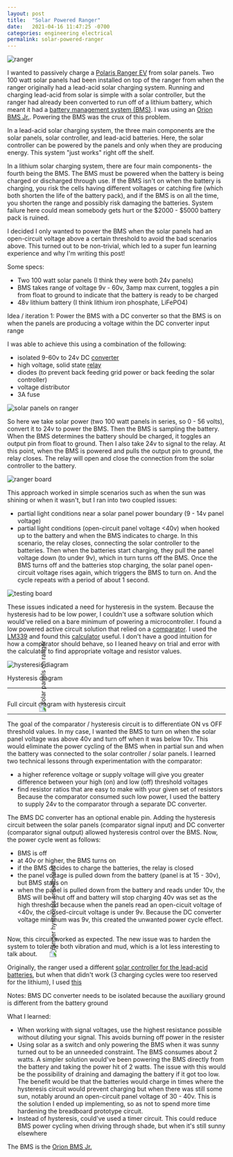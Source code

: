 ```yaml
---
layout: post
title:  "Solar Powered Ranger"
date:   2021-04-16 11:47:25 -0700
categories: engineering electrical
permalink: solar-powered-ranger
---
```

<img src="images/ranger.jpg"
     alt="ranger"
		 />


I wanted to passively charge a [Polaris Ranger EV](https://ranger.polaris.com/en-us/ranger-ev/) from solar panels. Two 100 watt solar panels had been installed on top of the ranger from when the ranger originally had a lead-acid solar charging system. Running and charging lead-acid from solar is simple with a solar controller, but the ranger had already been converted to run off of a lithium battery, which meant it had a [battery management system (BMS)](https://en.wikipedia.org/wiki/Battery_management_system). I was using an [Orion BMS Jr.](https://www.orionbms.com/manuals/pdf/wiring_jr.pdf). Powering the BMS was the crux of this problem.


In a lead-acid solar charging system, the three main components are the solar panels, solar controller, and lead-acid batteries. Here, the solar controller can be powered by the panels and only when they are producing energy. This system "just works" right off the shelf.

In a lithium solar charging system, there are four main components- the fourth being the BMS. The BMS must be powered when the battery is being charged or discharged through use. If the BMS isn't on when the battery is charging, you risk the cells having different voltages or catching fire (which both shorten the life of the battery pack), and if the BMS is on all the time, you shorten the range and possibly risk damaging the batteries. System failure here could mean somebody gets hurt or the $2000 - $5000 battery pack is ruined.

I decided I only wanted to power the BMS when the solar panels had an open-circuit voltage above a certain threshold to avoid the bad scenarios above. This turned out to be non-trivial, which led to a super fun learning experience and why I'm writing this post! 

Some specs:
- Two 100 watt solar panels (I think they were both 24v panels)
- BMS takes range of voltage 9v - 60v, 3amp max current, toggles a pin from float to ground to indicate that the battery is ready to be charged
- 48v lithium battery (I think lithium iron phosphate, LiFePO4)

Idea / iteration 1: Power the BMS with a DC converter so that the BMS is on when the panels are producing a voltage within the DC converter input range

I was able to achieve this using a combination of the following:
 - isolated 9-60v to 24v DC [converter](https://www.digikey.com/en/products/detail/cui-inc/PQAE50-D24-S24-D/13563301?utm_adgroup=DC%20DC%20Converters&utm_source=google&utm_medium=cpc&utm_campaign=Shopping_Product_Power%20Supplies%20-%20Board%20Mount_NEW&utm_term=&utm_content=DC%20DC%20Converters&gclid=Cj0KCQjw8vqGBhC_ARIsADMSd1Ao04uo4vTQqNOUY5ago-pk_4bIGioo2zeDo9YiX6XfKT8Wd89V3r0aAu0_EALw_wcB)
 - high voltage, solid state [relay](https://www.amazon.com/dp/B07PFDJQLV/?coliid=IL264W22BQM4Z&colid=2M5Y12QIIIVYU&psc=1&ref_=lv_ov_lig_dp_it)
 - diodes (to prevent back feeding grid power or back feeding the solar controller)
 - voltage distributor
 - 3A fuse

<img src="images/solarOnRanger.jpg"
     alt="solar panels on ranger"
		 />

So here we take solar power (two 100 watt panels in series, so 0 - 56 volts), convert it to 24v to power the BMS. Then the BMS is sampling the battery. When the BMS determines the battery should be charged, it toggles an output pin from float to ground. Then I also take 24v to signal to the relay. At this point, when the BMS is powered and pulls the output pin to ground, the relay closes. The relay will open and close the connection from the solar controller to the battery. 

<img src="images/rangerBoard.jpeg"
     alt="ranger board"
		 />

This approach worked in simple scenarios such as when the sun was shining or when it wasn't, but I ran into two coupled issues:
 - partial light conditions near a solar panel power boundary (9 - 14v panel voltage)
 - partial light conditions (open-circuit panel voltage <40v) when hooked up to the battery and when the BMS indicates to charge. In this scenario, the relay closes, connecting the solar controller to the batteries. Then when the batteries start charging, they pull the panel voltage down (to under 9v), which in turn turns off the BMS. Once the BMS turns off and the batteries stop charging, the solar panel open-circuit voltage rises again, which triggers the BMS to turn on. And the cycle repeats with a period of about 1 second.

<img src="images/boardInRanger.jpg"
     alt="testing board"
		 />

These issues indicated a need for hysteresis in the system. Because the hysteresis had to be low power, I couldn't use a software solution which would've relied on a bare minimum of powering a microcontroller. I found a low powered active circuit solution that relied on a [comparator](https://en.wikipedia.org/wiki/Comparator#:~:text=In%20electronics%2C%20a%20comparator%20is,and%20one%20binary%20digital%20output%20.). I used the [LM339](https://www.ti.com/product/LM339) and found this [calculator](https://www.daycounter.com/Calculators/Comparator-Hysteresis-Calculator.phtml) useful. I don't have a good intuition for how a comparator should behave, so I leaned heavy on trial and error with the calculator to find appropriate voltage and resistor values. 

<img src="images/hysteresisDiagram.jpg"
     alt="hysteresis diagram"
		 />

Hysteresis diagram

__________

<img src="images/circuitDiagramWithHysteresis.jpg"
     alt="solar panels on ranger"
		 style="transform:rotate(270deg); margin-bottom: -60px; margin-top: -50px;"
		 />

Full circuit diagram with hysteresis circuit

__________

The goal of the comparator / hysteresis circuit is to differentiate ON vs OFF threshold values. In my case, I wanted the BMS to turn on when the solar panel voltage was above 40v and turn off when it was below 10v. This would eliminate the power cycling of the BMS when in partial sun and when the battery was connected to the solar controller / solar panels. I learned two technical lessons through experimentation with the comparator: 
 - a higher reference voltage or supply voltage will give you greater difference between your high (on) and low (off) threshold voltages
 - find resistor ratios that are easy to make with your given set of resistors
Because the comparator consumed such low power, I used the battery to supply 24v to the comparator through a separate DC converter.

The BMS DC converter has an optional enable pin. Adding the hysteresis circuit between the solar panels (comparator signal input) and DC converter (comparator signal output) allowed hysteresis control over the BMS. Now, the power cycle went as follows:
 - BMS is off
 - at 40v or higher, the BMS turns on
 - if the BMS decides to charge the batteries, the relay is closed
 - the panel voltage is pulled down from the battery (panel is at 15 - 30v), but BMS stays on
 - when the panel is pulled down from the battery and reads under 10v, the BMS will be shut off and battery will stop charging
40v was set as the high threshold because when the panels read an open-cicuit voltage of <40v, the closed-circuit voltage is under 9v. Because the DC converter voltage minimum was 9v, this created the unwanted power cycle effect.

<img src="images/rangerHysteresisBreadboard.jpeg"
     alt="ranger hysteresis breadboard"
		 style="transform:rotate(270deg); margin-bottom: -50px; margin-top: -50px;"
		 />

Now, this circuit worked as expected. The new issue was to harden the system to tolerate both vibration and mud, which is a lot less interesting to talk about. 

Originally, the ranger used a different [solar controller for the lead-acid batteries](https://www.amazon.com/Genasun-GVB-8-Pb-48V-WP-Waterproof-Controller-Batteries/dp/B07H8SYB28/ref=pd_lpo_86_t_0/138-2639310-8966331?_encoding=UTF8&pd_rd_i=B07H8SYB28&pd_rd_r=f6de1b83-7f25-4575-9c5c-064d36f5a8df&pd_rd_w=jZxcf&pd_rd_wg=4Q7tc&pf_rd_p=fb1e266d-b690-4b4f-b71c-bd35e5395976&pf_rd_r=1N0XHAM1TXFKEFB1A66T&psc=1&refRID=1N0XHAM1TXFKEFB1A66T), but when that didn't work (3 charging cycles were too reserved for the lithium), I used [this](https://www.amazon.com/dp/B08JZCRKDR/?coliid=I3TSBTV63CHLZD&colid=2M5Y12QIIIVYU&psc=1&ref_=lv_ov_lig_dp_it)


Notes:
BMS DC converter needs to be isolated because the auxiliary ground is different from the battery ground 

What I learned:
 - When working with signal voltages, use the highest resistance possible without diluting your signal. This avoids burning off power in the resister
 - Using solar as a switch and only powering the BMS when it was sunny turned out to be an unneeded constraint. The BMS consumes about 2 watts. A simpler solution would've been powering the BMS directly from the battery and taking the power hit of 2 watts. The issue with this would be the possibility of draining and damaging the battery if it got too low. The benefit would be that the batteries would charge in times where the hysteresis circuit would prevent charging but when there was still some sun, notably around an open-circuit panel voltage of 30 - 40v. This is the solution I ended up implementing, so as not to spend more time hardening the breadboard prototype circuit.
 - Instead of hysteresis, could've used a timer circuit. This could reduce BMS power cycling when driving through shade, but when it's still sunny elsewhere

The BMS is the [Orion BMS Jr.](https://www.orionbms.com/manuals/pdf/wiring_jr.pdf)


